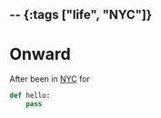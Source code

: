 --
{:tags ["life", "NYC"]}
--


# Onward

After been in [NYC](http://en.wikipedia.org/wiki/New_York_City) for

```python
def hello:
    pass
```
